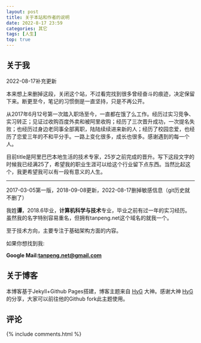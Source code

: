 ```yaml
---
layout: post
title: 关于本站和作者的说明
date: 2022-8-17 23:59
categories: 其它
tags: [人生]
top: true
---
```


## 关于我
2022-08-17补充更新

本来想上来删掉这段，关闭这个站，不过看完找到很多曾经奋斗的痕迹，决定保留下来。断更至今，笔记的习惯倒是一直坚持，只是不再公开。

从2017年6月12号第一次踏入职场至今，一直都在饿了么工作。经历过实习竞争、实习转正；见证过收购百度外卖和被阿里收购；经历了三次晋升成功，一次提名失败；也经历过身边老同事全部离职，陆陆续续进来新的人；经历了校园恋爱，也经历了恋爱三年的不和平分手。一路上变化很多，成长也很多。感谢遇到的每一个人。

目前title是阿里巴巴本地生活的技术专家，25岁之前完成的晋升。写下这段文字的时候我已经满25了，希望我的职业生涯可以给这个行业留下点东西。当然比起这个，我更希望我可以有一段有意义的人生。

---
2017-03-05第一版，2018-09-08更新，2022-08-17删掉敏感信息（git历史就不删了）

我姓**谭**，2018.6毕业，**计算机科学与技术**专业，毕业之前有过一年的实习经历。虽然我的名字特别容易重名，但拥有tanpeng.net这个域名的就我一个。

至于技术方向，主要专注于基础架构方面的内容。

如果你想找到我:<br>

**Google Mail:<tanpeng.net@gmail.com>**<br>



## 关于博客
本博客基于Jekyll+Github Pages搭建，博客主题来自 [HyG](https://github.com/Gaohaoyang) 大神。感谢大神 [HyG](https://github.com/Gaohaoyang) 的分享，大家可以前往他的Github fork此主题使用。

## 评论

{% include comments.html %}
